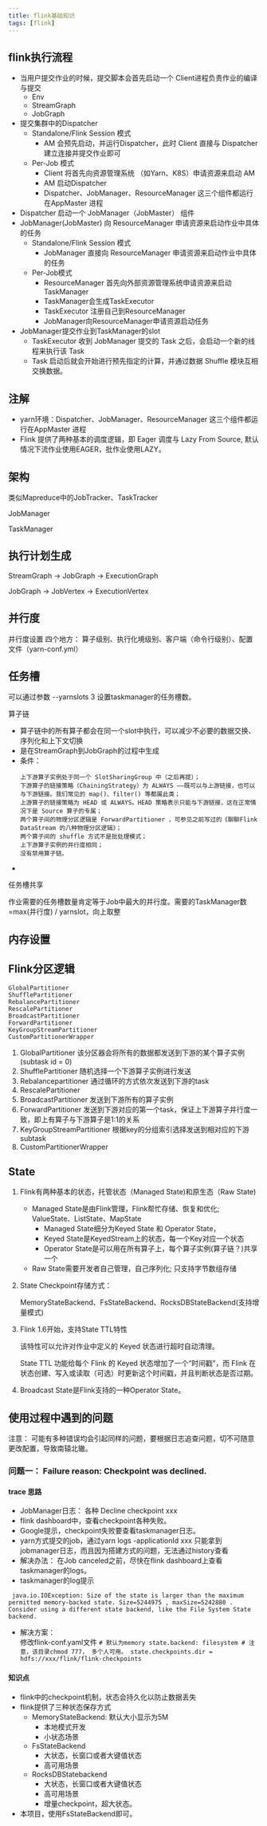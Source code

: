 ```yaml
---
title: flink基础知识
tags: [flink]
---
```


## flink执行流程

 - 当用户提交作业的时候，提交脚本会首先启动一个 Client进程负责作业的编译与提交
   - Env
   - StreamGraph
   - JobGraph
 - 提交集群中的Dispatcher
   - Standalone/Flink Session 模式
     - AM 会预先启动，并运行Dispatcher，此时 Client 直接与 Dispatcher 建立连接并提交作业即可
   - Per-Job 模式
     - Client 将首先向资源管理系统 （如Yarn、K8S）申请资源来启动 AM
     - AM 启动Dispatcher
     - Dispatcher、JobManager、ResourceManager 这三个组件都运行在AppMaster 进程
 - Dispatcher 启动一个 JobManager（JobMaster） 组件
 - JobManager(JobMaster) 向 ResourceManager 申请资源来启动作业中具体的任务
   - Standalone/Flink Session 模式
       - JobManager 直接向 ResourceManager 申请资源来启动作业中具体的任务
   - Per-Job模式
       - ResourceManager 首先向外部资源管理系统申请资源来启动 TaskManager
       - TaskManager会生成TaskExecutor
       - TaskExecutor 注册自己到ResourceManager
       - JobManager向ResourceManager申请资源启动任务
 - JobManager提交作业到TaskManager的slot
   - TaskExecutor 收到 JobManager 提交的 Task 之后，会启动一个新的线程来执行该 Task
   - Task 启动后就会开始进行预先指定的计算，并通过数据 Shuffle 模块互相交换数据。
    

## 注解
 - yarn环境：Dispatcher、JobManager、ResourceManager 这三个组件都运行在AppMaster 进程
 - Flink 提供了两种基本的调度逻辑，即 Eager 调度与 Lazy From Source, 默认情况下流作业使用EAGER，批作业使用LAZY。

## 架构

类似Mapreduce中的JobTracker、TaskTracker

JobManager

TaskManager

## 执行计划生成

StreamGraph -> JobGraph -> ExecutionGraph

JobGraph -> JobVertex -> ExecutionVertex


## 并行度

并行度设置 四个地方： 算子级别、执行化境级别、客户端（命令行级别）、配置文件（yarn-conf.yml）


## 任务槽

可以通过参数 --yarnslots 3 设置taskmanager的任务槽数。


算子链
 - 算子链中的所有算子都会在同一个slot中执行，可以减少不必要的数据交换、序列化和上下文切换
 - 是在StreamGraph到JobGraph的过程中生成
 - 条件：
    ```
    上下游算子实例处于同一个 SlotSharingGroup 中（之后再提）；
    下游算子的链接策略（ChainingStrategy）为 ALWAYS ——既可以与上游链接，也可以与下游链接。我们常见的 map()、filter() 等都属此类；
    上游算子的链接策略为 HEAD 或 ALWAYS。HEAD 策略表示只能与下游链接，这在正常情况下是 Source 算子的专属；
    两个算子间的物理分区逻辑是 ForwardPartitioner ，可参见之前写过的《聊聊Flink DataStream 的八种物理分区逻辑》；
    两个算子间的 shuffle 方式不是批处理模式；
    上下游算子实例的并行度相同；
    没有禁用算子链。
    ```
 - 

任务槽共享


作业需要的任务槽数量肯定等于Job中最大的并行度。需要的TaskManager数=max(并行度) / yarnslot，向上取整

## 内存设置


## Flink分区逻辑

```
GlobalPartitioner
ShufflePartitioner
RebalancePartitioner
RescalePartitioner
BroadcastPartitioner
ForwardPartitioner
KeyGroupStreamPartitioner
CustomPartitionerWrapper
```

1. GlobalPartitioner 
    该分区器会将所有的数据都发送到下游的某个算子实例(subtask id = 0)
2. ShufflePartitioner
   随机选择一个下游算子实例进行发送
3. Rebalancepartitioner
   通过循环的方式依次发送到下游的task
4. RescalePartitioner
5. BroadcastPartitioner
   发送到下游所有的算子实例
6. ForwardPartitioner
    发送到下游对应的第一个task，保证上下游算子并行度一致，即上有算子与下游算子是1:1的关系
7. KeyGroupStreamPartitioner
   根据key的分组索引选择发送到相对应的下游subtask
8. CustomPartitionerWrapper


## State

1. Flink有两种基本的状态，托管状态（Managed State)和原生态（Raw State)
    -  Managed State是由Flink管理，Flink帮忙存储、恢复和优化; ValueState、ListState、MapState
        - Managed State细分为Keyed State 和 Operator State，
        - Keyed State是KeyedStream上的状态，每一个Key对应一个状态
        - Operator State是可以用在所有算子上，每个算子实例(算子链？)共享一个
    - Raw State需要开发者自己管理，自己序列化; 只支持字节数组存储



2. State Checkpoint存储方式： 

   MemoryStateBackend、FsStateBackend、RocksDBStateBackend(支持增量模式)

3. Flink 1.6开始，支持State TTL特性
   
    该特性可以允许对作业中定义的 Keyed 状态进行超时自动清理。

    State TTL 功能给每个 Flink 的 Keyed 状态增加了一个“时间戳”，而 Flink 在状态创建、写入或读取（可选）时更新这个时间戳，并且判断状态是否过期。


4. Broadcast State是Flink支持的一种Operator State。

## 使用过程中遇到的问题
注意： 可能有多种错误均会引起同样的问题，要根据日志追查问题，切不可随意更改配置，导致南辕北辙。
### 问题一： Failure reason: Checkpoint was declined.
#### trace 思路
   - JobManager日志： 各种 Decline checkpoint xxx  
   - flink dashboard中，查看checkpoint各种失败。  
   - Google提示，checkpoint失败要查看taskmanager日志。   
   - yarn方式提交的job，通过yarn logs -applicationId xxx 只能拿到jobmanager日志，而且因为搭建方式的问题，无法通过history查看  
   - 解决办法： 在Job canceled之前，尽快在flink dashboard上查看taskmanager的logs。  
   - taskmanager的log提示
   ```
    java.io.IOException: Size of the state is larger than the maximum permitted memory-backed state. Size=5244975 , maxSize=5242880 . Consider using a different state backend, like the File System State backend.
   ```
   - 解决方案：  
    修改flink-conf.yaml文件
    ```
    # 默认为memory
    state.backend: filesystem
    # 注意，该目录chmod 777， 多个人可用。
    state.checkpoints.dir = hdfs://xxx/flink/flink-checkpoints
    ```
#### 知识点
   - flink中的checkpoint机制，状态会持久化以防止数据丢失
   - flink提供了三种状态保存方式
     - MemoryStateBackend: 默认大小显示为5M
        - 本地模式开发
        - 小状态场景
     - FsStateBackend
        - 大状态，长窗口或者大键值状态
        - 高可用场景
     - RocksDBStatebackend
        - 大状态，长窗口或者大键值状态
        - 高可用场景 
        - 增量checkpoint，超大状态。 
   - 本项目，使用FsStateBackend即可。


